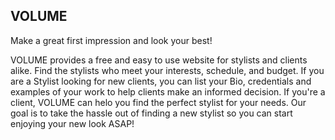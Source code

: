 ## VOLUME

Make a great first impression and look your best!
  
VOLUME provides a free and easy to use website for stylists and clients alike. Find the stylists who meet your interests, schedule, and budget. If you are a Stylist looking for new clients, you can list your Bio, credentials and examples of your work to help clients make an informed decision. If you're a client, VOLUME can helo you find the perfect stylist for your needs. Our goal is to take the hassle out of finding a new stylist so you can start enjoying your new look ASAP!
